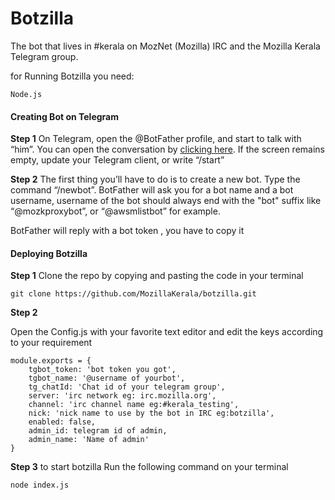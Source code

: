 # Botzilla
The bot that lives in #kerala on MozNet (Mozilla) IRC and the Mozilla Kerala Telegram group.

for Running Botzilla you need:

    Node.js


#### Creating Bot on Telegram

**Step 1**
On Telegram, open the @BotFather profile, and start to talk with “him”. You can open the conversation by [clicking here](https://telegram.me/botfather). If the screen remains empty, update your Telegram client, or write “/start”

**Step 2**
The first thing you’ll have to do is to create a new bot. Type the command “/newbot”.
BotFather will ask you for a bot name and a bot username, username of the bot should always end with the "bot" suffix like “@mozkproxybot”, or “@awsmlistbot” for example.

BotFather will reply with a bot token , you have to copy it


#### Deploying Botzilla

**Step 1**
Clone the repo by copying and pasting the code in your terminal
```
git clone https://github.com/MozillaKerala/botzilla.git

```


**Step 2**

Open the Config.js with your favorite text editor and edit the keys according to your requirement

```
module.exports = {
    tgbot_token: 'bot token you got',
    tgbot_name: '@username of yourbot',
    tg_chatId: 'Chat id of your telegram group',
    server: 'irc network eg: irc.mozilla.org',
    channel: 'irc channel name eg:#kerala_testing',
    nick: 'nick name to use by the bot in IRC eg:botzilla',
    enabled: false,
    admin_id: telegram id of admin,
    admin_name: 'Name of admin'
}

```


**Step 3**
to start botzilla Run the following command on your terminal

```
node index.js

```

